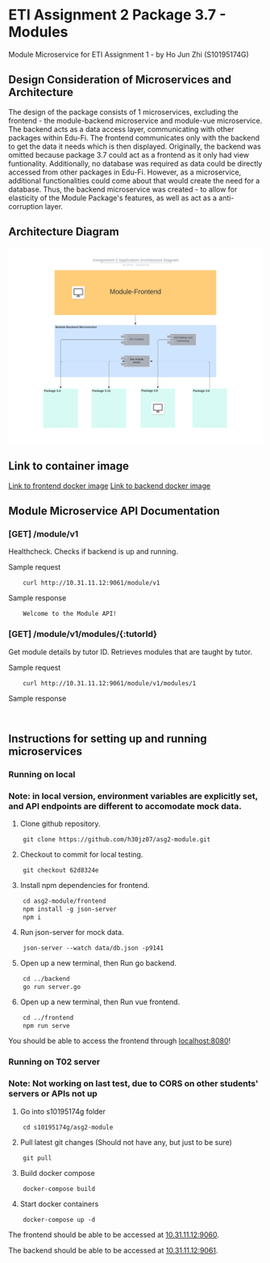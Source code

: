 # ETI Assignment 2 Package 3.7 - Modules
Module Microservice for ETI Assignment 1 - by Ho Jun Zhi (S10195174G)
## Design Consideration of Microservices and Architecture
The design of the package consists of 1 microservices, excluding the frontend - the module-backend microservice and module-vue microservice.
The backend acts as a data access layer, communicating with other packages within Edu-Fi. The frontend communicates only with the backend to get the data it needs which is then displayed. 
Originally, the backend was omitted because package 3.7 could act as a frontend as it only had view funtionality. Additionally, no database was required as data could be directly accessed from other packages in Edu-Fi. However, as a microservice, additional functionalities could come about that would create the need for a database. Thus, the backend microservice was created - to allow for elasticity of the Module Package's features, as well as act as a anti-corruption layer.

## Architecture Diagram
![Application Architecture Diagram](Asg2_Architecture_Diagram.png)

## Link to container image
[Link to frontend docker image](https://hub.docker.com/repository/docker/h30jz07/module-vue)
[Link to backend docker image](https://hub.docker.com/repository/docker/h30jz07/module-backend)

## Module Microservice API Documentation
### [GET] /module/v1
Healthcheck.
Checks if backend is up and running.

Sample request
```
    curl http://10.31.11.12:9061/module/v1
```
Sample response
```
    Welcome to the Module API!
```

### [GET] /module/v1/modules/{:tutorId}
Get module details by tutor ID.
Retrieves modules that are taught by tutor.

Sample request
```
    curl http://10.31.11.12:9061/module/v1/modules/1
```
Sample response
```
    
```

## Instructions for setting up and running microservices
### Running on local
### Note: in local version, environment variables are explicitly set, and API endpoints are different to accomodate mock data.
1. Clone github repository. 
```
    git clone https://github.com/h30jz07/asg2-module.git
``` 
2. Checkout to commit for local testing.
```
    git checkout 62d8324e
``` 
3. Install npm dependencies for frontend.
```
    cd asg2-module/frontend
    npm install -g json-server
    npm i
```    
4. Run json-server for mock data.
```
    json-server --watch data/db.json -p9141
```
5. Open up a new terminal, then Run go backend.
```
    cd ../backend
    go run server.go
```    
6. Open up a new terminal, then Run vue frontend.
```
    cd ../frontend
    npm run serve
```    
You should be able to access the frontend through [localhost:8080](localhost:8080)!

### Running on T02 server
### Note: Not working on last test, due to CORS on other students' servers or APIs not up
1. Go into s10195174g folder
```
    cd s10195174g/asg2-module
```    
2. Pull latest git changes (Should not have any, but just to be sure)
```
    git pull
```    
3. Build docker compose
```
    docker-compose build
```    
4. Start docker containers
```
    docker-compose up -d
```
The frontend should be able to be accessed at [10.31.11.12:9060](10.31.11.12:9060).

The backend should be able to be accessed at [10.31.11.12:9061](10.31.11.12:9061/module/v1).
